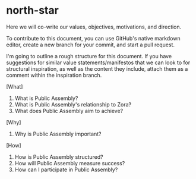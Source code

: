 # north-star
Here we will co-write our values, objectives, motivations, and direction.

To contribute to this document, you can use GitHub's native markdown editor, create a new branch for your commit, and start a pull request.

I'm going to outline a rough structure for this document. If you have suggestions for similar value statements/manifestos that we can look to for structural inspiration, as well as the content they include, attach them as a comment within the inspiration branch.

[What]
1. What is Public Assembly?
2. What is Public Assembly's relationship to Zora?
3. What does Public Assembly aim to achieve?

[Why]
1. Why is Public Assembly important?

[How]
1. How is Public Assembly structured?
2. How will Public Assembly measure success?
3. How can I participate in Public Assembly?







